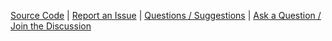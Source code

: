[Source Code](https://github.com/eeverman/andhow)  | [Report an Issue](https://github.com/eeverman/andhow/issues)  | 
[Questions / Suggestions](https://twitter.com/eeverman) | [Ask a Question / Join the Discussion](../join-discussion)